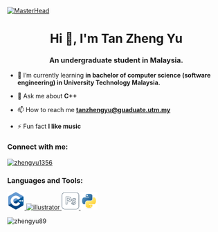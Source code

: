 [![MasterHead](https://storage.googleapis.com/replit/images/1686628398900_9650e8f289c3333cdff29f8d00a77e06.gif)](https://rishavchanda.io)
<h1 align="center">Hi 👋, I'm Tan Zheng Yu</h1>
<h3 align="center">An undergraduate student in Malaysia.</h3>


- 🌱 I’m currently learning **in bachelor of computer science (software engineering) in University Technology Malaysia.**

- 💬 Ask me about **C++**

- 📫 How to reach me **tanzhengyu@guaduate.utm.my**

- ⚡ Fun fact **I like music**

<h3 align="left">Connect with me:</h3>
<p align="left">
<a href="https://www.youtube.com/c/zhengyu13" target="blank"><img align="center" src="https://raw.githubusercontent.com/rahuldkjain/github-profile-readme-generator/master/src/images/icons/Social/youtube.svg" alt="zhengyu1356" height="30" width="40" /></a>
</p>

<h3 align="left">Languages and Tools:</h3>
<p align="left"> <a href="https://www.w3schools.com/cpp/" target="_blank" rel="noreferrer"> <img src="https://raw.githubusercontent.com/devicons/devicon/master/icons/cplusplus/cplusplus-original.svg" alt="cplusplus" width="40" height="40"/> </a> <a href="https://www.adobe.com/in/products/illustrator.html" target="_blank" rel="noreferrer"> <img src="https://www.vectorlogo.zone/logos/adobe_illustrator/adobe_illustrator-icon.svg" alt="illustrator" width="40" height="40"/> </a> <a href="https://www.photoshop.com/en" target="_blank" rel="noreferrer"> <img src="https://raw.githubusercontent.com/devicons/devicon/master/icons/photoshop/photoshop-line.svg" alt="photoshop" width="40" height="40"/> </a> <a href="https://www.python.org" target="_blank" rel="noreferrer"> <img src="https://raw.githubusercontent.com/devicons/devicon/master/icons/python/python-original.svg" alt="python" width="40" height="40"/> </a> </p>

<p><img align="center" src="https://github-readme-streak-stats.herokuapp.com/?user=zhengyu89&" alt="zhengyu89" /></p>
